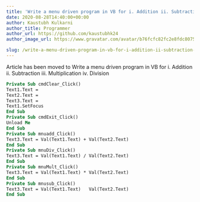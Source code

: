 ```yaml
---
title: 'Write a menu driven program in VB for i. Addition ii. Subtraction iii. Multiplication iv. Division'
date: 2020-08-28T14:40:00+00:00
author: Kaustubh Kulkarni
author_title: Programmer
author_url: https://github.com/kaustubhk24
author_image_url: https://www.gravatar.com/avatar/b76fcfc82fc2e8fdc8075636f1735f61?s=200

slug: /write-a-menu-driven-program-in-vb-for-i-addition-ii-subtraction-iii-multiplication-iv-division/
---
```

Article has been moved to
Write a menu driven program in VB for i. Addition ii. Subtraction iii. Multiplication iv. Division 


```vb title="file.vb"
Private Sub cmdClear_Click()  
Text1.Text =     
Text2.Text =     
Text3.Text =     
Text1.SetFocus  
End Sub  
Private Sub cmdExit_Click()  
Unload Me  
End Sub  
Private Sub mnuadd_Click()  
Text3.Text = Val(Text1.Text) + Val(Text2.Text)  
End Sub  
Private Sub mnuDiv_Click()  
Text3.Text = Val(Text1.Text) / Val(Text2.Text)  
End Sub  
Private Sub mnuMult_Click()  
Text3.Text = Val(Text1.Text) * Val(Text2.Text)  
End Sub  
Private Sub mnusub_Click()  
Text3.Text = Val(Text1.Text)   Val(Text2.Text)  
End Sub  
  
  
  
  

```
